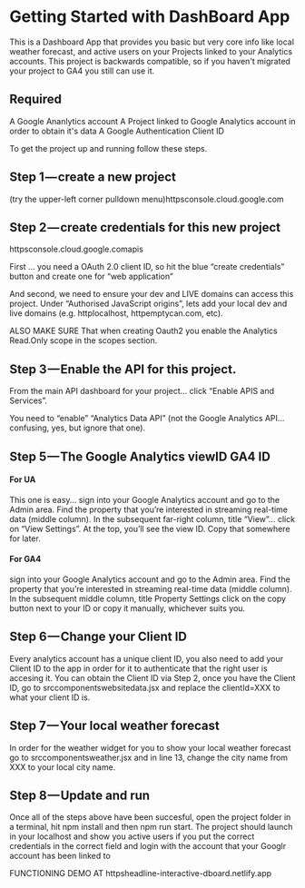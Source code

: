# Getting Started with DashBoard App
This is a Dashboard App that provides you basic but very core info like local weather forecast,
and active users on your Projects linked to your Analytics accounts. 
This project is backwards compatible, so if you haven't migrated your project to GA4 you still can use it.

## Required
 A Google Ananlytics account 
 A Project linked to Google Analytics account in order to obtain it's data
 A Google Authentication Client ID 

To get the project up and running follow these steps.

## Step 1 — create a new project 

(try the upper-left corner pulldown menu)httpsconsole.cloud.google.com

## Step 2 — create credentials for this new project 
httpsconsole.cloud.google.comapis

First … you need a OAuth 2.0 client ID, so hit the blue “create credentials” button and create one for “web application”

And second, we need to ensure your dev and LIVE domains can access this project. Under “Authorised JavaScript origins”, lets add your local dev and live domains (e.g. httplocalhost, httpemptycan.com, etc).

ALSO MAKE SURE That when creating Oauth2 you enable the Analytics Read.Only scope in the scopes section.

## Step 3 — Enable the API for this project.

From the main API dashboard for your project… click “Enable APIS and Services”.

You need to “enable” “Analytics Data API” (not the Google Analytics API… confusing, yes, but ignore that one).

## Step 5 — The Google Analytics viewID  GA4 ID

#### For UA
This one is easy… sign into your Google Analytics account and go to the Admin area. Find the property that you’re interested in streaming real-time data (middle column). In the subsequent far-right column, title “View”… click on “View Settings”. At the top, you’ll see the view ID. Copy that somewhere for later.
#### For GA4
sign into your Google Analytics account and go to the Admin area. Find the property that you’re interested in streaming real-time data (middle column). In the subsequent middle column, title Property Settings click on the copy button next to your ID or copy it manually, whichever suits you. 

## Step 6 — Change your Client ID 

Every analytics account has a unique client ID, you also need  to add your Client ID to the app in order for it to authenticate
that the right user is accesing it. You can obtain the Client ID via Step 2, once you have the Client ID, go to srccomponentswebsitedata.jsx and replace the clientId=XXX to what your client ID is.

## Step 7 — Your local weather forecast

In order for the weather widget for you to show your local weather forecast go to srccomponentsweather.jsx and in line 13,
change the city name from XXX to your local city name.

## Step 8 — Update and run

Once all of the steps above have been succesful, open the project folder in a terminal, hit npm install and then npm run start. The project should launch in your localhost and show you active users if you put the correct credentials in the correct field and login with the account that your Googlr account has been linked to


FUNCTIONING DEMO AT
httpsheadline-interactive-dboard.netlify.app